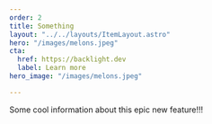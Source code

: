 ```yaml
---
order: 2
title: Something
layout: "../../layouts/ItemLayout.astro"
hero: "/images/melons.jpeg"
cta:
  href: https://backlight.dev
  label: Learn more
hero_image: "/images/melons.jpeg"

---
```

Some cool information about this epic new feature!!!